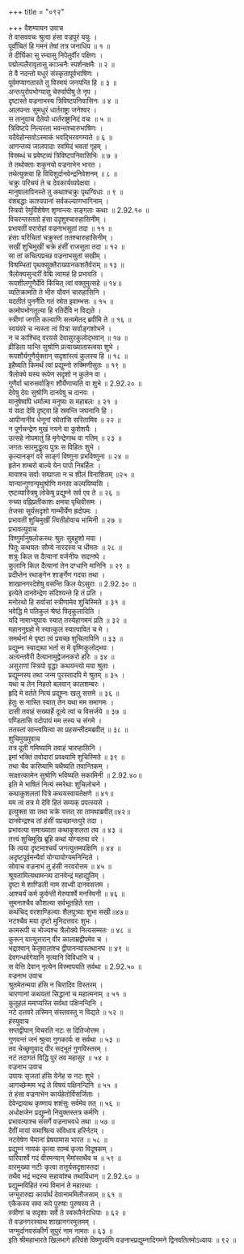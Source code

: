 +++
title = "०९२"

+++
वैशम्पायन उवाच  
ते वासववचः श्रुत्वा हंसा वज्रपुरं ययुः ।  
पूर्वोचितं हि गमनं तेषां तत्र जनाधिप ॥ १ ॥  
ते दीर्घिका सु रम्यासु निपेतुर्वीर पक्षिणः ।  
पद्मोत्पलैरावृतासु काञ्चनैः स्पर्शनक्षमैः ॥ २ ॥  
ते वै नदन्तो मधुरं संस्कृतापूर्वभाषिणः ।  
पूर्वमप्यागतास्ते तु विस्मयं जनयन्ति हि ॥ ३ ॥  
अन्तःपुरोपभोग्यासु चेरुर्वापीषु ते नृप ।  
दृष्टास्ते वज्रनाभस्य त्रिविष्टपनिवासिनः ॥ ४ ॥  
आलपन्तः सुमधुरं धार्तराष्ट्रा जनेश्वर ।  
स तानुवाच दैतेयो धार्तराष्ट्रानिदं वचः ॥ ५ ॥  
त्रिविष्टपे नित्यरता भवन्तश्चारुभाषिणः ।  
यदैवेहोन्सवोऽस्माकं भवद्भिरवगम्यते ॥ ६ ॥  
आगन्तव्यं जालपादाः स्वमिदं भवतां गृहम् ।  
विस्रब्धं च प्रवेष्टव्यं त्रिविष्टपनिवासिभिः ॥ ७ ॥  
ते तथोक्ताः शकुनयो वज्रनाभेन भारत ।  
तथेत्युक्त्वा हि विविशुर्दानवेन्द्रनिवेशनम् ॥ ८ ॥  
चक्रुः परिचयं ते च देवकार्यव्यपेक्षया ।  
मानुषालापिनस्ते तु कथाश्चक्रुः पृथग्विधाः ॥ ९ ॥  
वंशबद्धाः काश्यपानां सर्वकल्याणभागिनाम् ।  
स्त्रियो रेमुर्विशेषेण शृण्वन्त्यः सङ्गताः कथाः ॥ 2.92.१० ॥  
विचरन्तस्ततो हंसा ददृशुश्चारुहासिनीम् ।  
प्रभावतीं वरारोहां वज्रनाभसुतां तदा ॥ ११ ॥  
हंसाः परिचितां चक्रुस्तां ततश्चारुहासिनीम् ।  
सखीं शुचिमुखीं चक्रे हंसीं राजसुता तदा ॥ १२ ॥  
सा तां कचित्पप्रच्छ वज्रनाभसुतां सखीम् ।  
विश्रम्भितां पृथक्सूक्तैराख्यानकशतैर्वराम् ॥ १३ ॥  
त्रैलोक्यसुन्दरीं वेद्मि त्वामहं हि प्रभावति ।  
रूपशीलगुणैर्देवि किंचित् त्वां वक्तुमुत्सहे ॥ १४॥  
व्यतिक्रामति ते भीरु यौवनं चारुहासिनि ।  
यदतीतं पुनर्नैति गतं स्रोत इवाम्भसः ॥ १५ ॥  
कामोपभोगतुल्या हि रतिर्देवि न विद्यते ।  
स्त्रीणां जगति कल्याणि सत्यमेतद् ब्रवीमि ते ॥ १६ ॥  
स्वयंवरे च न्यस्ता त्वं पित्रा सर्वाङ्गशोभने ।  
न च कांश्चिद् वरयसे देवासुरकुलोद्भवान् ॥ १७ ॥  
व्रीडिता यान्ति सुश्रोणि प्रत्याख्यातास्त्वया शुभे ।  
रूपशौर्यगुणैर्युक्तान् सदृशांस्त्वं कुलस्य हि ॥ १८ ॥  
इहैष्यति किमर्थं त्वां प्रद्युम्नो रुक्मिणीसुतः ॥ १९ ॥  
त्रैलोक्ये यस्य रूपेण सदृशो न कुलेन वा ।  
गुणैर्वा चारुसर्वाङ्गि शौर्येणाप्यति वा शुभे ॥ 2.92.२० ॥  
देवेषु देवः सुश्रोणि दानवेषु च दानवः ।  
मानुषेष्वपि धर्मात्मा मनुष्यः स महाबलः ॥ २१ ॥  
यं सदा देवि दृष्ट्वा हि स्रवन्ति जघनानि हि ।  
आपीनानीव धेनूनां स्रोतांसि सरितामिव ॥ २२ ॥  
न पूर्णचन्द्रेण मुखं नयने वा कुशेशयैः ।  
उत्सहे नोपमातुं हि मृगेन्द्रेणाथ वा गतिम् ॥ २३ ॥  
जगतः सारमुद्धृत्य पुत्रः स विहितः शुभे ।  
कृत्यानङ्गं वरे साङ्गं विष्णुना प्रभविष्णुना ॥ २४ ॥  
हृतेन शम्बरो बाल्ये येन पापो निबर्हितः ।  
मायाश्च सर्वाः सम्प्राप्ता न च शीलं विनाशितम् ॥२५ ॥  
यान्यान्गुणान्पृथुश्रोणि मनसा कल्पयिष्यसि ।  
एष्टव्यास्त्रिषु लोकेषु प्रद्युम्ने सर्व एव ते ॥ २६ ॥  
रुच्या वह्निप्रतीकाशः क्षमया पृथिवीसमः ।  
तेजसा सूर्यसदृशो गाम्भीर्येण ह्रदोपमः ।  
प्रभावतीं शुचिमुखीं त्वितीहोवाच भामिनी ॥ २७ ॥  
प्रभावत्युवाच  
विष्णुर्मानुषलोकस्थः श्रुतः सुबहुशो मया ।  
पितुः कथयतः सौम्ये नारदस्य च धीमतः ॥ २८ ॥  
शत्रुः किल स दैत्यानां वर्जनीयः सदानघे ।  
कुलानि किल दैत्यानां तेन दग्धानि मानिनि ॥ २९ ॥  
प्रदीप्तेन रथाङ्गेन शार्ङ्गेण गदया तथा ।  
शाखानगरदेशेषु वसन्ति किल येऽसुराः ॥ 2.92.३० ॥  
इत्येते दानवेन्द्रेण संदिश्यन्ते हि तं प्रति ।  
मनोरथो हि सर्वासां स्त्रीणामेव शुचिस्मिते ॥ ३१ ॥  
भवेद्धि मे पतिकुलं श्रेष्ठं पितृकुलादिति ।  
यदि नामाभ्युपायः स्यात् तस्येहागमनं प्रति ॥ ३२ ॥  
महाननुग्रहो मे स्यात्कुलं स्यात्पावितं च मे ।  
समर्थनां मे पृष्टा त्वं प्रयच्छ शुचिलापिनि ॥ ३३ ॥  
प्रद्युम्नः स्याद्यथा भर्ता स मे वृष्णिकुलोद्भवः ।  
अत्यन्तवैरी दैत्यानामुद्वेजनकरो हरिः ॥ ३४ ॥  
असुराणां स्त्रियो वृद्धाः कथयन्त्यो मया श्रुताः ।  
प्रद्युम्नस्य तथा जन्म पुरस्तादपि मे श्रुतम् ॥ ३५ ।  
यथा च तेन निहतो बलवान् कालशम्बरः ।  
हृदि मे वर्तते नित्यं प्रद्युम्नः खलु सत्तमे ॥ ३६ ॥  
हेतुः स नास्ति स्यात् तेन यथा मम समागमः ।  
दासी तवाहं सख्यार्हे दूत्ये त्वां च विसर्जये ॥ ३७ ॥  
पण्डितासि वदोपायं मम तस्य च संगमे ।  
ततस्तां सान्त्वयित्वा सा प्रहसन्तीदमब्रवीत् ॥ ३८ ॥  
शुचिमुख्युवाच  
तत्र दूती गमिष्यामि तवाहं चारुहासिनि ।  
इमां भक्तिं तवोदारां प्रवक्ष्यामि शुचिस्मिते ॥ ३९ ॥  
तथा चैव करिष्यामि यथैष्यति तवान्तिकम् ।  
साक्षात्कामेन सुश्रोणि भविष्यति सकामिनी ॥ 2.92.४०॥  
इति मे भाषितं नित्यं स्मरेथाः शुचिलोचने ।  
कथाकुशलतां पित्रे कथयस्वायतेक्षणे ॥ ४१॥  
मम त्वं तत्र मे देवि हितं सम्यक् प्रपत्स्यसे ।  
इत्युक्ता सा तथा चक्रे यत्तत् सा तामथाब्रवीत्॥४२॥  
दानवेन्द्रश्च तां हंसीं पप्रच्छान्तःपुरे तदा ।  
प्रभावत्या समाख्याता कथाकुशलता तव ॥ ४३ ॥  
तत्त्वं शुचिमुखि ब्रूहि कथां योग्यतया वरे ।  
किं त्वया दृष्टमाश्चर्यं जगत्युत्तमपक्षिणि ॥ ४४ ॥  
अदृष्टपूर्वमन्यैर्वा योग्यायोग्यमनिन्दिते ।  
सोवाच वज्रनाभं तु हंसी नरवरोत्तम ॥ ४५ ॥  
श्रूयतामित्यथामन्त्र्य दानवेन्द्रं महाद्युतिम् ।  
दृष्टा मे शाण्डिली नाम साध्वी दानवसत्तम ।  
आश्चर्यं कर्म कुर्वन्ती मेरुपार्श्वे मनस्विनी ॥ ४६ ॥  
सुमनाश्चैव कौशल्या सर्वभूतहिते रता ।  
कथंचिद् वरशाण्डिल्याः शैलपुत्र्याः शुभा सखी॥४७॥  
नटश्चैव मया दृष्टो मुनिदत्तवरः शुभः ।  
कामरूपी च भोज्यश्च त्रैलोक्ये नित्यसम्मतः ॥ ४८ ॥  
कुरून् यात्युत्तरान् वीर कालाम्रद्वीपमेव च ।  
भद्राश्वान् केतुमालांश्च द्वीपानन्यांस्तथानघ ॥ ४९ ॥  
देवगन्धर्वगेयानि नृत्यानि विविधानि च ।  
स वेत्ति देवान् नृत्येन विस्मापयति सर्वथा ॥ 2.92.५० ॥  
वज्रनाभ उवाच  
श्रुतमेतन्मया हंसि न चिरादिव विस्तरम् ।  
चारणानां कथयतां सिद्धानां च महात्मनाम् ॥ ५१ ॥  
कुतूहलं ममाप्यस्ति सर्वथा पक्षिनन्दिनि ।  
नटे दत्तवरे तस्मिन् संस्तवस्तु न विद्यते ॥ ५२ ॥  
हंस्युवाच  
सप्तद्वीपान् विचरति नटः स दितिजोत्तम ।  
गुणवन्तं जनं श्रुत्वा गुणकार्यः स सर्वथा ॥ ५३ ॥  
तव चेच्छृणुयाद् वीर सद्भूतं गुणविस्तरम् ।  
नटं तदागतं विद्धि पुरं तव महासुर ॥ ५४ ॥  
वज्रनाभ उवाच  
उपायः सृजतां हंसि येनेह स नटः शुभे ।  
आगच्छेन्मम भद्रं ते विषयं पक्षिनन्दिनि ॥ ५५ ॥  
ते हंसा वज्रनाभेन कार्यहेतोर्विसर्जिताः ।  
देवेन्द्रायाथ कृष्णाय शशंसुः सर्वमेव तत् ॥ ५६ ॥  
अधोक्षजेन प्रद्युम्नो नियुक्तस्तत्र कर्मणि ।  
प्रभावत्याश्च संसर्गे वज्रनाभवधे तथा ॥ ५७ ॥  
दैवीं मायां समाश्रित्य संविधाय हरिर्नटम् ।  
नटवेषेण भैमानां प्रेषयामास भारत ॥ ५८ ॥  
प्रद्युम्नं नायकं कृत्वा साम्बं कृत्वा विदूषकम् ।  
पारिपार्श्वे गदं वीरमन्यान् भैमांस्तथैव च ॥ ५९ ॥  
वारमुख्या नटीः कृत्वा तत्तूर्यसदृशास्तदा ।  
तथैव भद्रं भद्रस्य सहायांश्च तथाविधान् ॥ 2.92.६० ॥  
प्रद्युम्नविहितं रम्यं विमानं ते महारथाः ।  
जग्मुरारुह्य कार्यार्थं देवानाममितौजसाम् ॥ ६१ ॥  
एकैकस्य समा रूपे पुरुषाः पुरुषस्य ते ।  
स्त्रीणां च सदृशाः सर्वे ते स्वरूपैर्नराधिपाः ॥ ६२ ॥  
ते वज्रनगरस्याथ शाखानगरमुत्तमम् ।  
जग्मुर्दानवसंकीर्णं सुपुरं नाम नामतः ॥ ६३ ॥  
इति श्रीमहाभारते खिलभागे हरिवंशे विष्णुपर्वणि वज्रनाभप्रद्युम्नादिगमने द्विनवतितमोऽध्यायः ॥ ९२ ॥